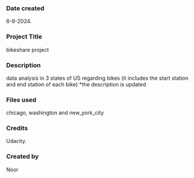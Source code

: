

### Date created
6-9-2024.

### Project Title
bikeshare project

### Description
data analysis in 3 states of US regarding bikes (it includes the start station and end station of each bike) 
*the description is updated
### Files used
chicago, washington and new_york_city
### Credits
Udacity.
### Created by
Noor

